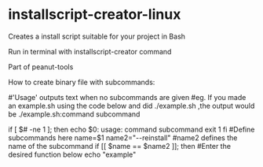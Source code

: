 # installscript-creator-linux
Creates a install script suitable for your project in Bash

Run in terminal with installscript-creator command

Part of peanut-tools

How to create binary file with subcommands:

#'Usage' outputs text when no subcommands are given
#eg. If you made an example.sh using the code below and did ./example.sh ,the output would be ./example.sh:command subcommand

if [ $# -ne 1 ]; then
    echo $0: usage: command subcommand
    exit 1
fi
#Define subcommands here
name=$1
name2="--reinstall"
#name2 defines the name of the subcommand
if [[ $name == $name2 ]]; then
 #Enter the desired function below
 echo "example"
